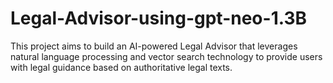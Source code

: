 # Legal-Advisor-using-gpt-neo-1.3B
This project aims to build an AI-powered Legal Advisor that leverages natural language processing and vector search technology to provide users with legal guidance based on authoritative legal texts.

